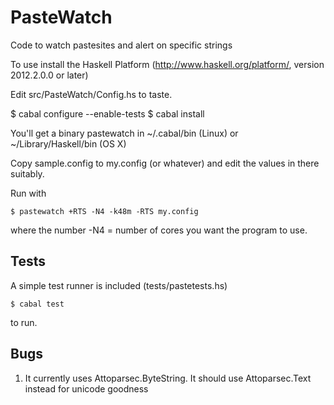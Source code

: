 PasteWatch
==========


Code to watch pastesites and alert on specific strings

To use install the Haskell Platform (http://www.haskell.org/platform/, version 2012.2.0.0 or later)

Edit src/PasteWatch/Config.hs to taste.

$ cabal configure --enable-tests
$ cabal install

You'll get a binary pastewatch in ~/.cabal/bin (Linux) or ~/Library/Haskell/bin (OS X)

Copy sample.config to my.config (or whatever) and edit the values in there suitably.

Run with
```
$ pastewatch +RTS -N4 -k48m -RTS my.config
```
where the number -N4 = number of cores you want the program to use.

Tests
-----

A simple test runner is included (tests/pastetests.hs)
```
$ cabal test
```
to run.

Bugs
----

1) It currently uses Attoparsec.ByteString. It should use Attoparsec.Text instead for unicode goodness


